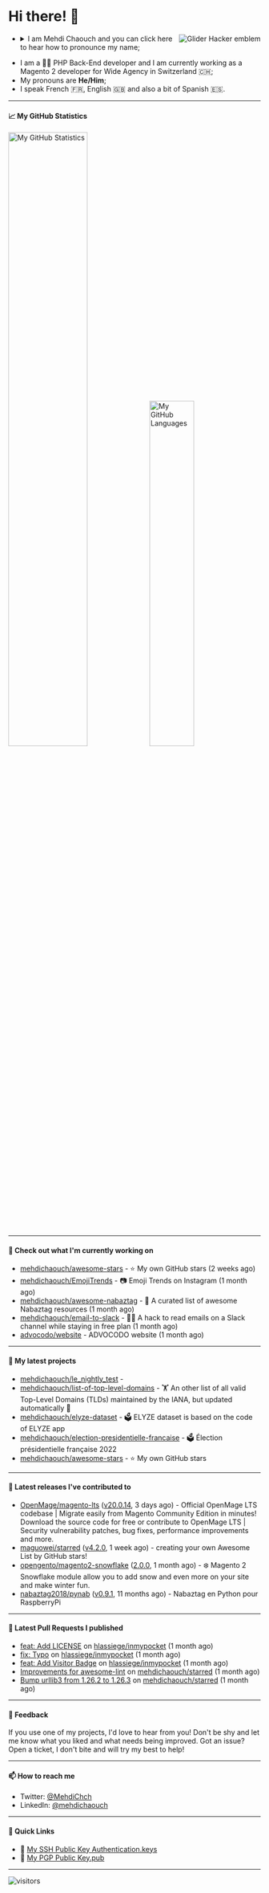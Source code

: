 # Hi there! 👋

<a href="#"><img align="right" title="Glider Hacker emblem" alt="Glider Hacker emblem" src="https://www.mediawiki.org/w/index.php?title=Special:Redirect/file/Glider.svg&width=140&height=140"></a>

- <details>
    <summary>I am Mehdi Chaouch and you can click here to hear how to pronounce my name;</summary>

    https://user-images.githubusercontent.com/861701/137650876-14f45303-cd42-4c4e-a172-a80abc8aa627.mp4
</details>

- I am a 👨‍💻 PHP Back-End developer and I am currently working as a Magento 2 developer for Wide Agency in Switzerland 🇨🇭;
- My pronouns are **He/Him**;
- I speak French 🇫🇷, English 🇬🇧 and also a bit of Spanish 🇪🇸.

---

#### 📈 My GitHub Statistics

<img alt="My GitHub Statistics" src="https://github-readme-stats.vercel.app/api?username=mehdichaouch&show_icons=true&count_private=true&theme=dark&hide_title=false&hide_border=true" width="56%" height="56%" /><img alt="My GitHub Languages" src="https://github-readme-stats.vercel.app/api/top-langs/?username=mehdichaouch&layout=compact&langs_count=10&theme=dark&hide_title=true&hide_border=true" width="42%" height="42%" />

---

#### 👷 Check out what I'm currently working on

- [mehdichaouch/awesome-stars](https://github.com/mehdichaouch/awesome-stars) - ⭐ My own GitHub stars (2 weeks ago)
- [mehdichaouch/EmojiTrends](https://github.com/mehdichaouch/EmojiTrends) - 📷 Emoji Trends on Instagram (1 month ago)
- [mehdichaouch/awesome-nabaztag](https://github.com/mehdichaouch/awesome-nabaztag) - 🐰 A curated list of awesome Nabaztag resources (1 month ago)
- [mehdichaouch/email-to-slack](https://github.com/mehdichaouch/email-to-slack) - 🏴‍☠ A hack to read emails on a Slack channel while staying in free plan (1 month ago)
- [advocodo/website](https://github.com/advocodo/website) - ADVOCODO website (1 month ago)

---

#### 🌱 My latest projects

- [mehdichaouch/le_nightly_test](https://github.com/mehdichaouch/le_nightly_test) - 
- [mehdichaouch/list-of-top-level-domains](https://github.com/mehdichaouch/list-of-top-level-domains) - 🏋️ An other list of all valid Top-Level Domains (TLDs) maintained by the IANA, but updated automatically 🎉
- [mehdichaouch/elyze-dataset](https://github.com/mehdichaouch/elyze-dataset) - 🗳️ ELYZE dataset is based on the code of ELYZE app
- [mehdichaouch/election-presidentielle-francaise](https://github.com/mehdichaouch/election-presidentielle-francaise) - 🗳️  Élection présidentielle française 2022
- [mehdichaouch/awesome-stars](https://github.com/mehdichaouch/awesome-stars) - ⭐ My own GitHub stars

---

#### 🔭 Latest releases I've contributed to

- [OpenMage/magento-lts](https://github.com/OpenMage/magento-lts) ([v20.0.14](https://github.com/OpenMage/magento-lts/releases/tag/v20.0.14), 3 days ago) - Official OpenMage LTS codebase | Migrate easily from Magento Community Edition in minutes! Download the source code for free or contribute to OpenMage LTS | Security vulnerability patches, bug fixes, performance improvements and more.
- [maguowei/starred](https://github.com/maguowei/starred) ([v4.2.0](https://github.com/maguowei/starred/releases/tag/v4.2.0), 1 week ago) - creating your own Awesome List by GitHub stars!
- [opengento/magento2-snowflake](https://github.com/opengento/magento2-snowflake) ([2.0.0](https://github.com/opengento/magento2-snowflake/releases/tag/2.0.0), 1 month ago) - ❄️ Magento 2 Snowflake module allow you to add snow and even more on your site and make winter fun.
- [nabaztag2018/pynab](https://github.com/nabaztag2018/pynab) ([v0.9.1](https://github.com/nabaztag2018/pynab/releases/tag/v0.9.1), 11 months ago) - Nabaztag en Python pour RaspberryPi

---

#### 🔨 Latest Pull Requests I published

- [feat: Add LICENSE](https://github.com/hlassiege/inmypocket/pull/5) on [hlassiege/inmypocket](https://github.com/hlassiege/inmypocket) (1 month ago)
- [fix: Typo](https://github.com/hlassiege/inmypocket/pull/4) on [hlassiege/inmypocket](https://github.com/hlassiege/inmypocket) (1 month ago)
- [feat: Add Visitor Badge](https://github.com/hlassiege/inmypocket/pull/3) on [hlassiege/inmypocket](https://github.com/hlassiege/inmypocket) (1 month ago)
- [Improvements for awesome-lint](https://github.com/mehdichaouch/starred/pull/12) on [mehdichaouch/starred](https://github.com/mehdichaouch/starred) (1 month ago)
- [Bump urllib3 from 1.26.2 to 1.26.3](https://github.com/mehdichaouch/starred/pull/8) on [mehdichaouch/starred](https://github.com/mehdichaouch/starred) (1 month ago)

---

#### 💬 Feedback

If you use one of my projects, I'd love to hear from you! Don't be shy and let me know what you liked
and what needs being improved. Got an issue? Open a ticket, I don't bite and will try my best to help!

---

#### 📫 How to reach me

- Twitter: [@MehdiChch](https://www.twitter.com/MehdiChch/)
- LinkedIn: [@mehdichaouch](https://www.linkedin.com/in/mehdichaouch/)

---

#### 🔗 Quick Links

- 🔐  [My SSH Public Key Authentication.keys](https://github.com/mehdichaouch.keys)
- 🔐  [My PGP Public Key.pub](https://gist.githubusercontent.com/mehdichaouch/mehdichaouch.pub)

---

![visitors](https://visitor-badge.laobi.icu/badge?page_id=mehdichaouch)
